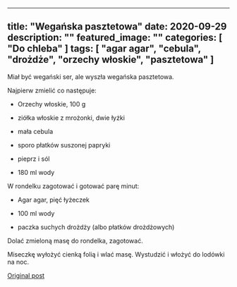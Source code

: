 
---
title: "Wegańska pasztetowa"
date: 2020-09-29
description: ""
featured_image: ""
categories: [ "Do chleba" ]
tags: [ "agar agar", "cebula", "drożdże", "orzechy włoskie", "pasztetowa" ]
---

<!-- Number 39 -->

Miał być wegański ser, ale wyszła wegańska pasztetowa.

Najpierw zmielić co następuje:



 * Orzechy włoskie, 100 g

 * ziółka włoskie z mrożonki, dwie łyżki

 * mała cebula

 * sporo płatków suszonej papryki

 * pieprz i sól

 * 180 ml wody


W rondelku zagotować i gotować parę minut:



 * Agar agar, pięć łyżeczek

 * 100 ml wody

 * paczka suchych drożdży (albo płatków drożdżowych)


Dolać zmieloną masę do rondelka, zagotować.

Miseczkę wyłożyć cienką folią i wlać masę. Wystudzić i włożyć do lodówki na noc.



[Original post](https://statystycznakuchnia.wordpress.com/2020/09/29/weganska-pasztetowa/)


